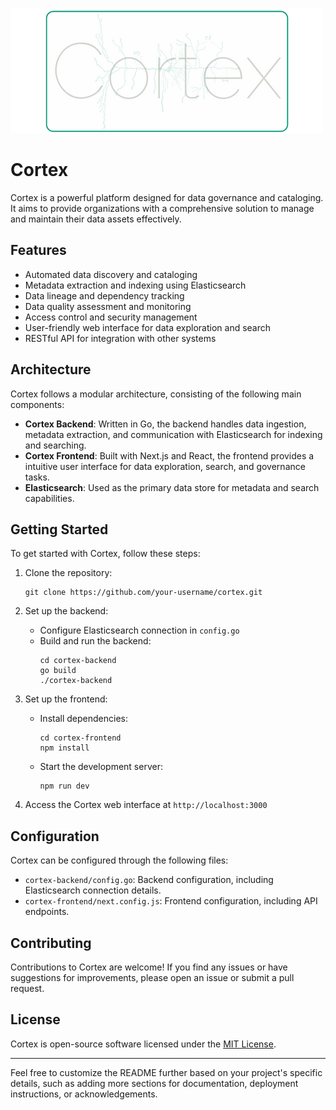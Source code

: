 ![Cortex Logo](assets/cortex.png)

# Cortex

Cortex is a powerful platform designed for data governance and cataloging. It aims to provide organizations with a comprehensive solution to manage and maintain their data assets effectively.

## Features

- Automated data discovery and cataloging
- Metadata extraction and indexing using Elasticsearch
- Data lineage and dependency tracking
- Data quality assessment and monitoring
- Access control and security management
- User-friendly web interface for data exploration and search
- RESTful API for integration with other systems

## Architecture

Cortex follows a modular architecture, consisting of the following main components:

- **Cortex Backend**: Written in Go, the backend handles data ingestion, metadata extraction, and communication with Elasticsearch for indexing and searching.
- **Cortex Frontend**: Built with Next.js and React, the frontend provides a intuitive user interface for data exploration, search, and governance tasks.
- **Elasticsearch**: Used as the primary data store for metadata and search capabilities.

## Getting Started

To get started with Cortex, follow these steps:

1. Clone the repository:

   ```
   git clone https://github.com/your-username/cortex.git
   ```

2. Set up the backend:

   - Configure Elasticsearch connection in `config.go`
   - Build and run the backend:
     ```
     cd cortex-backend
     go build
     ./cortex-backend
     ```

3. Set up the frontend:

   - Install dependencies:
     ```
     cd cortex-frontend
     npm install
     ```
   - Start the development server:
     ```
     npm run dev
     ```

4. Access the Cortex web interface at `http://localhost:3000`

## Configuration

Cortex can be configured through the following files:

- `cortex-backend/config.go`: Backend configuration, including Elasticsearch connection details.
- `cortex-frontend/next.config.js`: Frontend configuration, including API endpoints.

## Contributing

Contributions to Cortex are welcome! If you find any issues or have suggestions for improvements, please open an issue or submit a pull request.

## License

Cortex is open-source software licensed under the [MIT License](LICENSE).

---

Feel free to customize the README further based on your project's specific details, such as adding more sections for documentation, deployment instructions, or acknowledgements.
